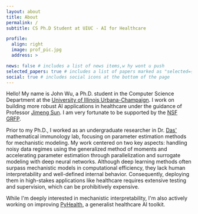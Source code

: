 ```yaml
---
layout: about
title: About
permalink: /
subtitle: CS Ph.D Student at UIUC - AI for Healthcare

profile:
  align: right
  image: prof_pic.jpg
  address: >

news: false # includes a list of news items,w hy wont u push
selected_papers: true # includes a list of papers marked as "selected={true}"
social: true # includes social icons at the bottom of the page
---
```


Hello! My name is John Wu, a Ph.D. student in the Computer Science Department at the [University of Illinois Urbana-Champaign](https://cs.illinois.edu/). I work on building more robust AI applications in healthcare under the guidance of Professor [Jimeng Sun](https://www.sunlab.org/). I am very fortunate to be supported by the [NSF GRFP](https://pyhealth.readthedocs.io/en/latest/).

Prior to my Ph.D., I worked as an undergraduate researcher in Dr. [Das'](https://www.nationwidechildrens.org/find-a-doctor/profiles/jayajit-das) mathematical immunology lab, focusing on parameter estimation methods for mechanistic modeling. My work centered on two key aspects: handling noisy data regimes using the generalized method of moments and accelerating parameter estimation through parallelization and surrogate modeling with deep neural networks. Although deep learning methods often surpass mechanistic models in computational efficiency, they lack human interpretability and well-defined internal behavior. Consequently, deploying them in high-stakes applications like healthcare requires extensive testing and supervision, which can be prohibitively expensive.

While I'm deeply interested in mechanistic interpretability, I'm also actively working on improving [PyHealth](https://pyhealth.readthedocs.io/en/latest/), a generalist healthcare AI toolkit. 
